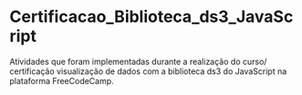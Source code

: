 # Certificacao_Biblioteca_ds3_JavaScript
Atividades que foram implementadas durante a realização do curso/ certificação visualização de dados com a biblioteca ds3 do JavaScript na plataforma FreeCodeCamp.
